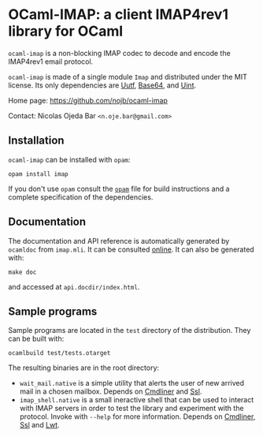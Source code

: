 # OCaml-IMAP: a client IMAP4rev1 library for OCaml

`ocaml-imap` is a non-blocking IMAP codec to decode and encode the IMAP4rev1
email protocol.

`ocaml-imap` is made of a single module `Imap` and distributed under the MIT
license. Its only dependencies are [Uutf](https://github.com/dbuenzli/uutf),
[Base64](https://github.com/mirage/ocaml-base64), and
[Uint](https://github.com/andrenth/ocaml-uint).

Home page: https://github.com/nojb/ocaml-imap

Contact: Nicolas Ojeda Bar `<n.oje.bar@gmail.com>`

## Installation

`ocaml-imap` can be installed with `opam`:

    opam install imap

If you don't use `opam` consult the [`opam`](opam) file for build
instructions and a complete specification of the dependencies.

## Documentation

The documentation and API reference is automatically generated by `ocamldoc`
from `imap.mli`. It can be consulted [online](https://nojb.github.io/ocaml-imap).
It can also be generated with:

    make doc

and accessed at `api.docdir/index.html`.

## Sample programs

Sample programs are located in the `test` directory of the
distribution. They can be built with:

    ocamlbuild test/tests.otarget

The resulting binaries are in the root directory:

- `wait_mail.native` is a simple utility that alerts the user of new arrived
  mail in a chosen mailbox.  Depends on [Cmdliner] and [Ssl].
- `imap_shell.native` is a small ineractive shell that can be used to interact
  with IMAP servers in order to test the library and experiment with the
  protocol.  Invoke with `--help` for more information. Depends on [Cmdliner],
  [Ssl] and [Lwt].

[Cmdliner]: http://erratique.ch/software/cmdliner
[Ssl]: https://github.com/savonet/ocaml-ssl
[Lwt]: http://ocsigen.org/lwt/
